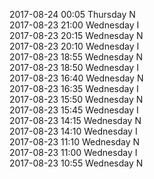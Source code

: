 2017-08-24 00:05 Thursday  N  
2017-08-23 21:00 Wednesday  I  
2017-08-23 20:15 Wednesday  N  
2017-08-23 20:10 Wednesday  I  
2017-08-23 18:55 Wednesday  N  
2017-08-23 18:50 Wednesday  I  
2017-08-23 16:40 Wednesday  N  
2017-08-23 16:35 Wednesday  I  
2017-08-23 15:50 Wednesday  N  
2017-08-23 15:45 Wednesday  I  
2017-08-23 14:15 Wednesday  N  
2017-08-23 14:10 Wednesday  I  
2017-08-23 11:10 Wednesday  N  
2017-08-23 11:00 Wednesday  I  
2017-08-23 10:55 Wednesday  N  
